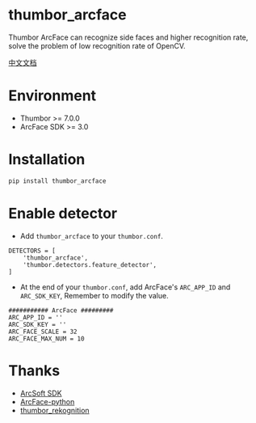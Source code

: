 # thumbor_arcface
Thumbor ArcFace can recognize side faces and higher recognition rate, solve the problem of low recognition rate of OpenCV.

[中文文档](README-osc.md)

# Environment
- Thumbor >= 7.0.0
- ArcFace SDK >= 3.0

# Installation
```bash
pip install thumbor_arcface
```
# Enable detector
- Add `thumbor_arcface` to your `thumbor.conf`.
```
DETECTORS = [
    'thumbor_arcface',
    'thumbor.detectors.feature_detector',
]
```
- At the end of your `thumbor.conf`, add ArcFace's `ARC_APP_ID` and `ARC_SDK_KEY`, Remember to modify the value.
```
########### ArcFace #########
ARC_APP_ID = ''
ARC_SDK_KEY = ''
ARC_FACE_SCALE = 32
ARC_FACE_MAX_NUM = 10
```
# Thanks
- [ArcSoft SDK](https://ai.arcsoft.com.cn/)
- [ArcFace-python](https://github.com/tensorflower/ArcFace-python)
- [thumbor_rekognition](https://github.com/yu-liang-kono/thumbor_rekognition)